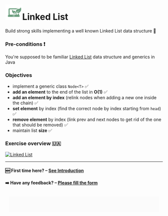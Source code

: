 # <img src="https://raw.githubusercontent.com/bobocode-projects/resources/master/image/logo_transparent_background.png" height=50/>Linked List
Build strong skills implementing a well known Linked List data structure 💪

### Pre-conditions ❗
You're supposed to be familiar [Linked List](https://en.wikipedia.org/wiki/Linked_list) data structure and generics in Java

### Objectives
* implement a generic class `Node<T>` ✅
* **add an element** to the end of the list in **O(1)** ✅
* **add an element by index** (relink nodes when adding a new one inside the chain) ✅
* **set element** by index (find the correct node by index starting from `head`) ✅
* **remove element** by index (link prev and next nodes to get rid of the one that should be removed) ✅
* maintain list **size** ✅

### Exercise overview 🇺🇦
[![Linked List](https://yt-embed.herokuapp.com/embed?v=knhSNO3bAHo)](https://youtu.be/knhSNO3bAHo)

---
#### 🆕 First time here? – [See Introduction](https://github.com/bobocode-projects/java-fundamentals-course/tree/main/0-0-intro#introduction)
#### ➡️ Have any feedback? – [Please fill the form ](https://forms.gle/tjCWWmpPHupe7Y8x7)

##
<div align="center"><img src="https://raw.githubusercontent.com/bobocode-projects/resources/master/animation/GitHub%20Star_3.gif" height=50/></div>